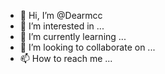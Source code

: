 - 👋 Hi, I’m @Dearmcc
- 👀 I’m interested in ...
- 🌱 I’m currently learning ...
- 💞️ I’m looking to collaborate on ...
- 📫 How to reach me ...

<!---
Dearmcc/Dearmcc is a ✨ special ✨ repository because its `README.md` (this file) appears on your GitHub profile.
You can click the Preview link to take a look at your changes.
--->
